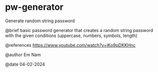 # pw-generator
Generate random string password 

@brief basic password generator that creates a random string password
    with the given conditions (uppercase, numbers, symbols, length)

@references https://www.youtube.com/watch?v=iKo9pDKKHnc

@author Em Nam

@date 04-02-2024
